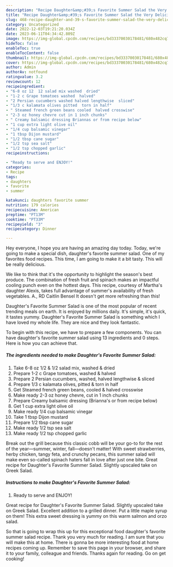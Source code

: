 ```yaml
---
description: "Recipe Daughter&amp;#39;s Favorite Summer Salad the Very Delicious"
title: "Recipe Daughter&amp;#39;s Favorite Summer Salad the Very Delicious"
slug: 468-recipe-daughter-and-39-s-favorite-summer-salad-the-very-delicious
category: Uncategorized
date: 2022-12-03T19:21:20.034Z
date: 2023-06-11T04:34:42.809Z
image: https://img-global.cpcdn.com/recipes/bd33370030178481/680x482cq70/daughters-favorite-summer-salad-recipe-main-photo.jpg
hideToc: false
enableToc: true
enableTocContent: false
thumbnail: https://img-global.cpcdn.com/recipes/bd33370030178481/680x482cq70/daughters-favorite-summer-salad-recipe-main-photo.jpg
cover: https://img-global.cpcdn.com/recipes/bd33370030178481/680x482cq70/daughters-favorite-summer-salad-recipe-main-photo.jpg
author: Admin
authorAv: notfound
ratingvalue: 3.2
reviewcount: 12
recipeingredient:
- "6-8 oz 12  12 salad mix washed  dried"
- "1-2 c Grape tomatoes washed  halved"
- "2 Persian cucumbers washed halved lengthwise  sliced"
- "1/3 c kalamata olives pitted  torn in half"
- " Steamed french green beans cooled  halved crosswise"
- "2-3 oz honey chevre cut in 1 inch chunks"
- " Creamy balsamic dressing Briannas or from recipe below"
- "1 cup extra light olive oil"
- "1/4 cup balsamic vinegar"
- "1 tbsp Dijon mustard"
- "1/2 tbsp cane sugar"
- "1/2 tsp sea salt"
- "1/2 tsp chopped garlic"
recipeinstructions:

- "Ready to serve and ENJOY!"
categories:
- Recipe
tags:
- daughters
- favorite
- summer

katakunci: daughters favorite summer 
nutrition: 179 calories
recipecuisine: American
preptime: "PT13M"
cooktime: "PT33M"
recipeyield: "3"
recipecategory: Dinner

---
```



Hey everyone, I hope you are having an amazing day today. Today, we're going to make a special dish, daughter&#39;s favorite summer salad. One of my favorites food recipes. This time, I am going to make it a bit tasty. This will be really delicious.

We like to think that it&#39;s the opportunity to highlight the season&#39;s best produce. The combination of fresh fruit and spinach makes an impactful cooling punch even on the hottest days. This recipe, courtesy of Martha&#39;s daughter Alexis, takes full advantage of summer&#39;s availability of fresh vegetables. A., RD Caitlin Bensel It doesn&#39;t get more refreshing than this!

Daughter&#39;s Favorite Summer Salad is one of the most popular of recent trending meals on earth. It is enjoyed by millions daily. It's simple, it's quick, it tastes yummy. Daughter&#39;s Favorite Summer Salad is something which I have loved my whole life. They are nice and they look fantastic.


To begin with this recipe, we have to prepare a few components. You can have daughter&#39;s favorite summer salad using 13 ingredients and 0 steps. Here is how you can achieve that.

<!--inarticleads1-->

##### The ingredients needed to make Daughter&#39;s Favorite Summer Salad:

1. Take 6-8 oz 1/2 &amp; 1/2 salad mix, washed &amp; dried
1. Prepare 1-2 c Grape tomatoes, washed &amp; halved
1. Prepare 2 Persian cucumbers, washed, halved lengthwise &amp; sliced
1. Prepare 1/3 c kalamata olives, pitted &amp; torn in half
1. Get  Steamed french green beans, cooled &amp; halved crosswise
1. Make ready 2-3 oz honey chevre, cut in 1 inch chunks
1. Prepare  Creamy balsamic dressing (Brianna&#39;s or from recipe below)
1. Get 1 cup extra light olive oil
1. Make ready 1/4 cup balsamic vinegar
1. Take 1 tbsp Dijon mustard
1. Prepare 1/2 tbsp cane sugar
1. Make ready 1/2 tsp sea salt
1. Make ready 1/2 tsp chopped garlic


Break out the grill because this classic cobb will be your go-to for the rest of the year—summer, winter, fall—doesn&#39;t matter! With sweet strawberries, herby chicken, tangy feta, and crunchy pecans, this summer salad will make even so-called spinach haters fall in love after just one bite. Great recipe for Daughter&#39;s Favorite Summer Salad. Slightly upscaled take on Greek Salad. 

<!--inarticleads2-->

##### Instructions to make Daughter&#39;s Favorite Summer Salad:


1. Ready to serve and ENJOY!

Great recipe for Daughter&#39;s Favorite Summer Salad. Slightly upscaled take on Greek Salad. Excellent addition to a grilled dinner. Put a little maple syrup on them! This extra sweet dressing is yummy on this warm salmon and orzo salad. 

So that is going to wrap this up for this exceptional food daughter&#39;s favorite summer salad recipe. Thank you very much for reading. I am sure that you will make this at home. There is gonna be more interesting food at home recipes coming up. Remember to save this page in your browser, and share it to your family, colleague and friends. Thanks again for reading. Go on get cooking!
